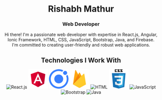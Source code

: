 <!-- Your Name -->
<h1 align="center">Rishabh Mathur</h1>

<!-- Your Subtitle/Job Title -->
<h3 align="center">Web Developer</h3>

<!-- Introduction -->
<p align="center">
  Hi there! I'm a passionate web developer with expertise in React.js, Angular, Ionic Framework, HTML, CSS, JavaScript, Bootstrap, Java, and Firebase. I'm committed to creating user-friendly and robust web applications.
</p>

<!-- Technologies -->
<h2 align="center">Technologies I Work With</h2>
<p align="center">
  <img src="https://w7.pngwing.com/pngs/825/919/png-transparent-react-javascript-library-github-backbone-logo-symmetry-native.png" alt="React.js" width="64" height="64">
  <img src="https://raw.githubusercontent.com/github/explore/80688e429a7d4ef2fca1e82350fe8e3517d3494d/topics/angular/angular.png" alt="Angular" width="64" height="64">
  <img src="https://raw.githubusercontent.com/github/explore/3aeb0e0a5075073bbaef2843f66ba93771847d23/topics/ionic/ionic.png" alt="Ionic Framework" width="64" height="64">
   <img src="https://raw.githubusercontent.com/github/explore/80688e429a7d4ef2fca1e82350fe8e3517d3494d/topics/firebase/firebase.png" alt="Firebase" width="64" height="64">
  <img src="https://raw.githubusercontent.com/gist/tracend/3798496/raw/640a549782e952bdbe31fbb41f819fa96240de42/HTML5_SF.svg" alt="HTML" width="64" height="64">
  <img src="https://raw.githubusercontent.com/github/explore/80688e429a7d4ef2fca1e82350fe8e3517d3494d/topics/css/css.png" alt="CSS" width="64" height="64">
  <img src="https://repository-images.githubusercontent.com/584068292/2445b500-869d-498e-ae47-2a3e5820e3c5" alt="JavaScript" width="64" height="64">
  <img src="https://avatars.githubusercontent.com/u/2918581?s=280&v=4" alt="Bootstrap" width="64" height="64">
  <img src="https://camo.githubusercontent.com/79fa373eacd7f207f387514eb0aa0c80ee66c1ce12fc5a5ccab5aa01c0482976/68747470733a2f2f656e637279707465642d74626e302e677374617469632e636f6d2f696d616765733f713d74626e3a414e64394763547545645a5345364b5f39514a716662442d6b7777665745636a754a354745433473577726757371703d434155" alt="Java" width="64" height="64">
</p>



